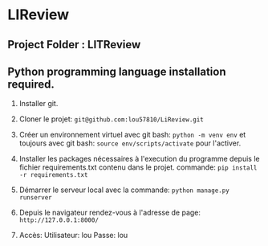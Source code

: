 # LIReview

## Project Folder : LITReview
## Python programming language installation required.

1. Installer git.
2. Cloner le projet: `git@github.com:lou57810/LiReview.git` 
3. Créer un environnement virtuel avec git bash: `python -m venv env` et
	toujours avec git bash: `source env/scripts/activate` pour l'activer.

4. Installer les packages nécessaires à l'execution du programme
	depuis le fichier requirements.txt contenu dans le projet.
	commande: `pip install -r requirements.txt`
5. Démarrer le serveur local avec la commande: `python manage.py runserver`
6. Depuis le navigateur rendez-vous à l'adresse de page:
	`http://127.0.0.1:8000/`
7. Accès:
	Utilisateur: lou
	Passe:	lou 